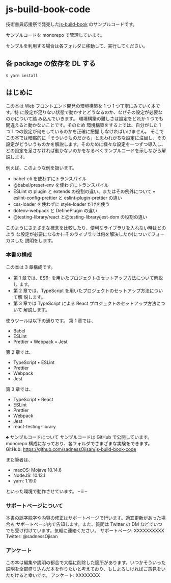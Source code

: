# js-build-book-code

技術書典応援祭で発売した[js-build-book]() のサンプルコードです。

サンプルコードを monorepo で管理しています。

サンプルを利用する場合は各フォルダに移動して、実行してください。

## 各 package の依存を DL する

```
$ yarn install
```

## はじめに
この本は Web フロントエンド開発の環境構築を 1 つ 1 つ丁寧にみていく本です。特 に設定が足りない状態で動かすとどうなるのか、なぜその設定が必要なのかについて踏 み込んでいきます。
環境構築の難しさは設定をどれか 1 つでも間違えると動かないことです。そのため 環境構築をする上では、自分がした 1 つ 1 つの設定が何をしているのかを正確に把握 しなければいけません。
 そこでこの本では暗黙的に「そういうものだから」と思われがちな設定に注目し、その設定がどういうものかを解説します。そのために様々な設定を一つずつ導入し、どの設定を足さなければ動かないのかをなるべくサンプルコードを示しながら解説します。
 
例えば、このような例を扱います。

* babel-cli を使わずにトランスパイル
* @babel/preset-env を使わずにトランスパイル
* ESLint の plugin と extends の役割の違い、またはその例外について • eslint-config-prettier と eslint-plugin-prettier の違い
* css-loader を使わずに style-loader だけを使う
* dotenv-webpack と DefinePlugin の違い
* @testing-library/react と@testing-library/jest-dom の役割の違い

このようにさまざまな概念を比較したり、便利なライブラリを入れない時はどのよう な設定が必要になるか(=そのライブラリは何を解決したか)についてフォーカスした 説明をします。

### 本書の構成
この本は 3 章構成です。

* 第 1 章では、ES6- を用いたプロジェクトのセットアップ方法について解説し ます。
* 第 2 章では、TypeScript を用いたプロジェクトのセットアップ方法について解 説します。
* 第 3 章では TypeScript による React プロジェクトのセットアップ方法について 解説します。

使うツールは以下の通りです。 第 1 章では、

* Babel
* ESLint
* Prettier • Webpack • Jest

第 2 章では、
* TypeScript • ESLint
* Prettier
* Webpack
* Jest

第 3 章では、
* TypeScript • React
* ESLint
* Prettier
* Webpack
* Jest
* react-testing-library

♣ サンプルコードについて
サンプルコードは GitHub で公開しています。monorepo 構成になっており、各フォルダでさまざまな実験をできます。
GitHub: https://github.com/sadnessOjisan/js-build-book-code

また筆者は、

* macOS: Mojave 10.14.6 
* NodeJS: 10.13.1
* yarn: 1.19.0
 
といった環境で動作させています。
– ii –


### サポートページについて
本書の誤字脱字や内容の修正はサポートページで行います。適宜更新があった場合も サポートページ内で告知します。また、質問は Twitter の DM などでいつでも受け付けています。気軽に連絡ください。
サポートページ: XXXXXXXXXX Twitter: @sadnessOjisan

### アンケート
この本は編集や説明の都合で大幅に削除した箇所があります。いつかそういった説明を全部盛り込んだ本を作りたいと考えており、もしよろしければご意見をいただけると幸いです。
アンケート: XXXXXXXX
